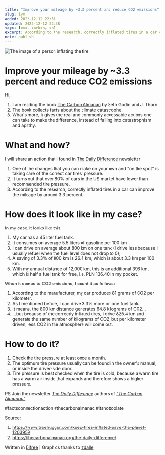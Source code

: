 ```yaml
---
title: "Improve your mileage by ~3.3 percent and reduce CO2 emissions"
slug: iym
added: 2022-12-12 22:38
updated: 2022-12-12 22:38
tags: [eco, carbon, en]
excerpt: According to the research, correctly inflated tires in a car can improve the mileage by around 3.3 percent.
note: publish
---
```

![The image of a person inflating the tire](/images/2022-12-12.png)
# Improve your mileage by ~3.3 percent and reduce CO2 emissions

Hi,
1. I am reading the book [The Carbon Almanac](https://thecarbonalmanac.org) by Seth Godin and J. Thorn.
2. The book collects facts about the climate catastrophe.
3. What's more, it gives the real and commonly accessable actions one can take to make the difference, instead of falling into catastrophism and apathy.

# What and how?
I will share an action that I found in [The Daily Difference](https://thecarbonalmanac.org/the-daily-difference/) newsletter 
1. One of the changes that you can make on your own and "on the spot" is taking care of the correct car tires' pressure.
2. It turns out that over 80% of cars in the US market have lower than recommended tire pressure.
3. According to the research, correctly inflated tires in a car can improve the mileage by around 3.3 percent.

# How does it look like in my case?
In my case, it looks like this:

1. My car has a 45 liter fuel tank.
2. It consumes on average 5.5 liters of gasoline per 100 km
3. I can drive on average about 800 km on one tank (I drive less because I usually refuel when the fuel level does not drop to 0);
4. A saving of 3.3% of 800 km is 26.4 km, which is about 3.3 km per 100 km.
5. With my annual distance of 12,000 km, this is an additional 396 km, which is half a fuel tank for free, i.e. PLN 136.40 in my pocket.

When it comes to CO2 emissions, I count it as follows:

1. According to the manufacturer, my car produces 81 grams of CO2 per kilometer.
2. As I mentioned before, I can drive 3.3% more on one fuel tank.
3. It means, the 800 km distance generates 64.8 kilograms of CO2...
4. ...but because of the correctly inflated tires, I drive 826.4 km and generate the same number of kilograms of CO2, but per kilometer driven, less CO2 in the atmosphere will come out.

# How to do it?
1. Check the tire pressure at least once a month.
2. The optimum tire pressure usually can be found in the owner's manual, or inside the driver-side door.
3. Tire pressure is best checked when the tire is cold, because a warm tire has a warm air inside that expands and therefore shows a higher pressure.

PS Join the newsletter *[The Daily Difference]([https://thecarbonalmanac.org/the-daily-difference/](https://thecarbonalmanac.org/the-daily-difference/))* authors of *["The Carbon Almanac"]([https://thecarbonalmanac.org](https://thecarbonalmanac.org/))*

\#factsconnectionaction #thecarbonalmanac #itsnottoolate

Source:
1. https://www.treehugger.com/keep-tires-inflated-save-the-planet-1203959
2. https://thecarbonalmanac.org/the-daily-difference/

Written in [Difree](https://www.getdifree.com/) | Graphics thanks to [#dalle](https://labs.openai.com/s/fL1WHd0P6umfN1adVXIYjAcp)
